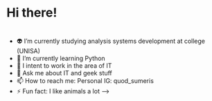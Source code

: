 ### <h1>Hi there!<h1>


- 👽 I’m currently studying analysis systems development at college (UNISA)
- 🌱 I’m currently learning Python
- 👯 I intent to work in the area of IT
- 💬 Ask me about IT and geek stuff 
- 📫 How to reach me: 
      Personal IG: quod_sumeris
- ⚡ Fun fact: I like animals a lot
-->
